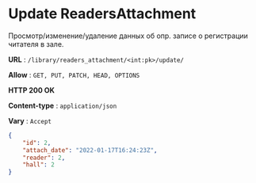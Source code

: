 # Update ReadersAttachment

Просмотр/изменение/удаление данных об опр. записе о регистрации читателя в зале.

**URL** : `/library/readers_attachment/<int:pk>/update/`

**Allow** : `GET, PUT, PATCH, HEAD, OPTIONS`

**HTTP 200 OK**

**Content-type** : `application/json`

**Vary** : `Accept`

```json
{
    "id": 2,
    "attach_date": "2022-01-17T16:24:23Z",
    "reader": 2,
    "hall": 2
}
```